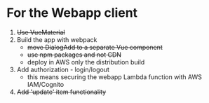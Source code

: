 # For the Webapp client
1. ~~Use VueMaterial~~
2. Build the app with webpack
	- ~~move DialogAdd to a separate Vue component~~
	- ~~use npm packages and not CDN~~
	- deploy in AWS only the distribution build
3. Add authorization - login/logout
	- this means securing the webapp Lambda function with AWS IAM/Cognito
4. ~~Add 'update' item functionality~~
